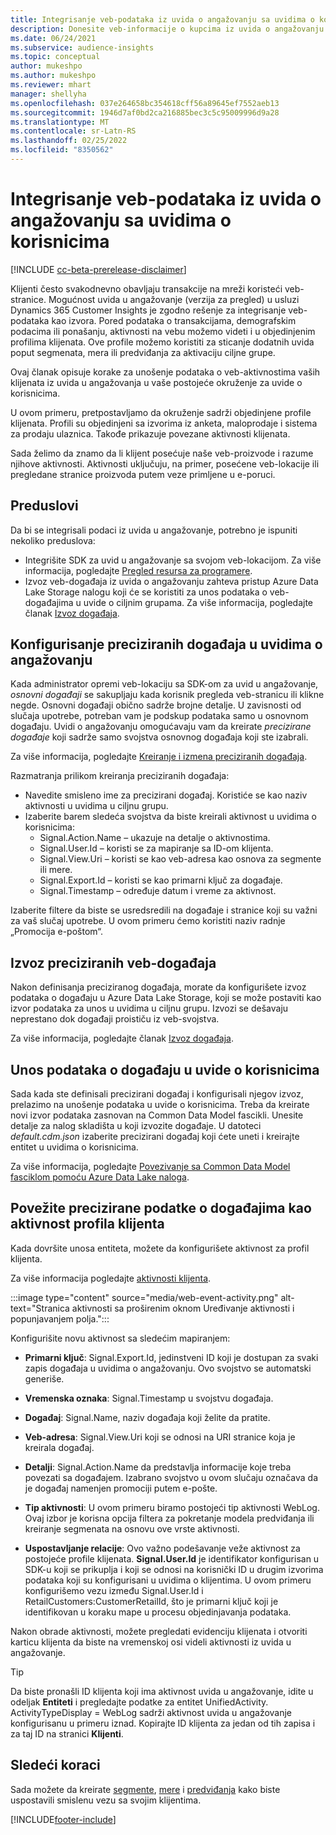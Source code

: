 ```yaml
---
title: Integrisanje veb-podataka iz uvida o angažovanju sa uvidima o korisnicima
description: Donesite veb-informacije o kupcima iz uvida o angažovanju sa uvidima o korisnicima.
ms.date: 06/24/2021
ms.subservice: audience-insights
ms.topic: conceptual
author: mukeshpo
ms.author: mukeshpo
ms.reviewer: mhart
manager: shellyha
ms.openlocfilehash: 037e264658bc354618cff56a89645ef7552aeb13
ms.sourcegitcommit: 1946d7af0bd2ca216885bec3c5c95009996d9a28
ms.translationtype: MT
ms.contentlocale: sr-Latn-RS
ms.lasthandoff: 02/25/2022
ms.locfileid: "8350562"
---
```

# <a name="integrate-web-data-from-engagement-insights-with-audience-insights"></a>Integrisanje veb-podataka iz uvida o angažovanju sa uvidima o korisnicima


[!INCLUDE [cc-beta-prerelease-disclaimer](../engagement-insights/includes/cc-beta-prerelease-disclaimer.md)]

Klijenti često svakodnevno obavljaju transakcije na mreži koristeći veb-stranice. Mogućnost uvida u angažovanje (verzija za pregled) u usluzi Dynamics 365 Customer Insights je zgodno rešenje za integrisanje veb-podataka kao izvora. Pored podataka o transakcijama, demografskim podacima ili ponašanju, aktivnosti na vebu možemo videti i u objedinjenim profilima klijenata. Ove profile možemo koristiti za sticanje dodatnih uvida poput segmenata, mera ili predviđanja za aktivaciju ciljne grupe.

Ovaj članak opisuje korake za unošenje podataka o veb-aktivnostima vaših klijenata iz uvida u angažovanja u vaše postojeće okruženje za uvide o korisnicima.

U ovom primeru, pretpostavljamo da okruženje sadrži objedinjene profile klijenata. Profili su objedinjeni sa izvorima iz anketa, maloprodaje i sistema za prodaju ulaznica. Takođe prikazuje povezane aktivnosti klijenata. 

Sada želimo da znamo da li klijent posećuje naše veb-proizvode i razume njihove aktivnosti. Aktivnosti uključuju, na primer, posećene veb-lokacije ili pregledane stranice proizvoda putem veze primljene u e-poruci.

## <a name="prerequisites"></a>Preduslovi

Da bi se integrisali podaci iz uvida u angažovanje, potrebno je ispuniti nekoliko preduslova: 

- Integrišite SDK za uvid u angažovanje sa svojom veb-lokacijom. Za više informacija, pogledajte [Pregled resursa za programere](../engagement-insights/developer-resources.md).
- Izvoz veb-događaja iz uvida o angažovanju zahteva pristup Azure Data Lake Storage nalogu koji će se koristiti za unos podataka o veb-događajima u uvide o ciljnim grupama. Za više informacija, pogledajte članak [Izvoz događaja](../engagement-insights/export-events.md).

## <a name="configure-refined-events-in-engagement-insights"></a>Konfigurisanje preciziranih događaja u uvidima o angažovanju

Kada administrator opremi veb-lokaciju sa SDK-om za uvid u angažovanje, *osnovni događaji* se sakupljaju kada korisnik pregleda veb-stranicu ili klikne negde. Osnovni događaji obično sadrže brojne detalje. U zavisnosti od slučaja upotrebe, potreban vam je podskup podataka samo u osnovnom događaju. Uvidi o angažovanju omogućavaju vam da kreirate *precizirane događaje* koji sadrže samo svojstva osnovnog događaja koji ste izabrali.     

Za više informacija, pogledajte [Kreiranje i izmena preciziranih događaja](../engagement-insights/refined-events.md).

Razmatranja prilikom kreiranja preciziranih događaja: 

- Navedite smisleno ime za precizirani događaj. Koristiće se kao naziv aktivnosti u uvidima u ciljnu grupu.
- Izaberite barem sledeća svojstva da biste kreirali aktivnost u uvidima o korisnicima: 
    - Signal.Action.Name – ukazuje na detalje o aktivnostima.
    - Signal.User.Id – koristi se za mapiranje sa ID-om klijenta.
    - Signal.View.Uri – koristi se kao veb-adresa kao osnova za segmente ili mere.
    - Signal.Export.Id – koristi se kao primarni ključ za događaje.
    - Signal.Timestamp – određuje datum i vreme za aktivnost.

Izaberite filtere da biste se usredsredili na događaje i stranice koji su važni za vaš slučaj upotrebe. U ovom primeru ćemo koristiti naziv radnje „Promocija e-poštom“.

## <a name="export-the-refined-web-events"></a>Izvoz preciziranih veb-događaja 

Nakon definisanja preciziranog događaja, morate da konfigurišete izvoz podataka o događaju u Azure Data Lake Storage, koji se može postaviti kao izvor podataka za unos u uvidima u ciljnu grupu. Izvozi se dešavaju neprestano dok događaji proističu iz veb-svojstva.

Za više informacija, pogledajte članak [Izvoz događaja](../engagement-insights/export-events.md).

## <a name="ingest-event-data-to-audience-insights"></a>Unos podataka o događaju u uvide o korisnicima

Sada kada ste definisali precizirani događaj i konfigurisali njegov izvoz, prelazimo na unošenje podataka u uvide o korisnicima. Treba da kreirate novi izvor podataka zasnovan na Common Data Model fascikli. Unesite detalje za nalog skladišta u koji izvozite događaje. U datoteci *default.cdm.json* izaberite precizirani događaj koji ćete uneti i kreirajte entitet u uvidima o korisnicima.

Za više informacija, pogledajte [Povezivanje sa Common Data Model fasciklom pomoću Azure Data Lake naloga](connect-common-data-model.md).


## <a name="relate-refined-event-data-as-an-activity-of-a-customer-profile"></a>Povežite precizirane podatke o događajima kao aktivnost profila klijenta

Kada dovršite unosa entiteta, možete da konfigurišete aktivnost za profil klijenta.

Za više informacija pogledajte [aktivnosti klijenta](activities.md).

:::image type="content" source="media/web-event-activity.png" alt-text="Stranica aktivnosti sa proširenim oknom Uređivanje aktivnosti i popunjavanjem polja.":::

Konfigurišite novu aktivnost sa sledećim mapiranjem: 

- **Primarni ključ**: Signal.Export.Id, jedinstveni ID koji je dostupan za svaki zapis događaja u uvidima o angažovanju. Ovo svojstvo se automatski generiše.

- **Vremenska oznaka**: Signal.Timestamp u svojstvu događaja.

- **Događaj**: Signal.Name, naziv događaja koji želite da pratite.

- **Veb-adresa**: Signal.View.Uri koji se odnosi na URI stranice koja je kreirala događaj.

- **Detalji**: Signal.Action.Name da predstavlja informacije koje treba povezati sa događajem. Izabrano svojstvo u ovom slučaju označava da je događaj namenjen promociji putem e-pošte.

- **Tip aktivnosti**: U ovom primeru biramo postojeći tip aktivnosti WebLog. Ovaj izbor je korisna opcija filtera za pokretanje modela predviđanja ili kreiranje segmenata na osnovu ove vrste aktivnosti.

- **Uspostavljanje relacije**: Ovo važno podešavanje veže aktivnost za postojeće profile klijenata. **Signal.User.Id** je identifikator konfigurisan u SDK-u koji se prikuplja i koji se odnosi na korisnički ID u drugim izvorima podataka koji su konfigurisani u uvidima o klijentima. U ovom primeru konfigurišemo vezu između Signal.User.Id i RetailCustomers:CustomerRetailId, što je primarni ključ koji je identifikovan u koraku mape u procesu objedinjavanja podataka.

Nakon obrade aktivnosti, možete pregledati evidenciju klijenata i otvoriti karticu klijenta da biste na vremenskoj osi videli aktivnosti iz uvida u angažovanje. 

> [!TIP]
> Da biste pronašli ID klijenta koji ima aktivnost uvida u angažovanje, idite u odeljak **Entiteti** i pregledajte podatke za entitet UnifiedActivity. ActivityTypeDisplay = WebLog sadrži aktivnost uvida u angažovanje konfigurisanu u primeru iznad. Kopirajte ID klijenta za jedan od tih zapisa i za taj ID na stranici **Klijenti**.

## <a name="next-steps"></a>Sledeći koraci

Sada možete da kreirate [segmente](segments.md), [mere](measures.md) i [predviđanja](predictions.md) kako biste uspostavili smislenu vezu sa svojim klijentima.


[!INCLUDE[footer-include](../includes/footer-banner.md)]
